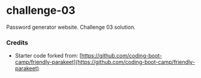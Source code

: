 # challenge-03
Password generator website. Challenge 03 solution.

### Credits
* Starter code forked from: [https://github.com/coding-boot-camp/friendly-parakeet](https://github.com/coding-boot-camp/friendly-parakeet)
